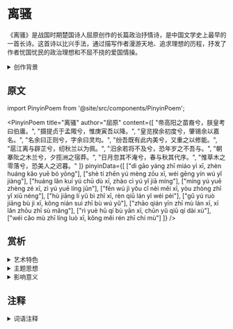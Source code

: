 # 离骚

《离骚》是战国时期楚国诗人屈原创作的长篇政治抒情诗，是中国文学史上最早的一首长诗。这首诗以比兴手法，通过描写作者漫游天地、追求理想的历程，抒发了作者忧国忧民的政治理想和不屈不挠的爱国情操。

<details>
<summary>创作背景</summary>

屈原是楚国贵族，曾任左徒、三闾大夫等职。他主张对内改革，对外联齐抗秦，但遭到贵族集团的诽谤和排挤，被楚怀王疏远。在被放逐期间，屈原创作了这首诗，抒发了自己的政治理想和悲愤心情。

</details>

## 原文

import PinyinPoem from '@site/src/components/PinyinPoem';

<PinyinPoem 
  title="离骚" 
  author="屈原"
  content={[
    "帝高阳之苗裔兮，朕皇考曰伯庸。",
    "摄提贞于孟陬兮，惟庚寅吾以降。",
    "皇览揆余初度兮，肇锡余以嘉名。",
    "名余曰正则兮，字余曰灵均。",
    "纷吾既有此内美兮，又重之以修能。",
    "扈江离与辟芷兮，纫秋兰以为佩。",
    "汨余若将不及兮，恐年岁之不吾与。",
    "朝搴阰之木兰兮，夕揽洲之宿莽。",
    "日月忽其不淹兮，春与秋其代序。",
    "惟草木之零落兮，恐美人之迟暮。"
  ]}
  pinyinData={[
    ["dì gāo yáng zhī miáo yì xī, zhèn huáng kǎo yuē bó yōng"],
    ["shè tí zhēn yú mèng zōu xī, wéi gēng yín wú yǐ jiàng"],
    ["huáng lǎn kuí yú chū dù xī, zhào cì yú yǐ jiā míng"],
    ["míng yú yuē zhèng zé xī, zì yú yuē líng jūn"],
    ["fēn wú jì yǒu cǐ nèi měi xī, yòu zhòng zhī yǐ xiū néng"],
    ["hù jiāng lí yǔ bì zhǐ xī, rèn qiū lán yǐ wéi pèi"],
    ["gǔ yú ruò jiāng bù jí xī, kǒng nián suì zhī bù wú yǔ"],
    ["zhāo qián yīn zhī mù lán xī, xī lǎn zhōu zhī sù mǎng"],
    ["rì yuè hū qí bù yān xī, chūn yǔ qiū qí dài xù"],
    ["wéi cǎo mù zhī líng luò xī, kǒng měi rén zhī chí mù"]
  ]}
/>

## 赏析

<details>
<summary>艺术特色</summary>

1. **语言特点**
   - 运用比兴手法
   - 想象丰富奇特
   - 语言优美华丽

2. **表现手法**
   - 虚实结合
   - 象征寓意深远
   - 情景交融

</details>

<details>
<summary>主题思想</summary>

1. **政治理想**
   - 表达忧国忧民情怀
   - 坚持美政理想
   - 批判腐败政治

2. **人格追求**
   - 坚持高尚品格
   - 不与世俗同流合污
   - 宁死不屈的精神

</details>

<details>
<summary>影响意义</summary>

1. 开创了中国浪漫主义诗歌的先河
2. 确立了"香草美人"的诗歌传统
3. 对后世文学创作产生深远影响

</details>

## 注释

<details>
<summary>词语注释</summary>

1. **帝高阳**：传说中的帝王
2. **摄提**：二十八宿之一
3. **扈江离**：香草名
4. **辟芷**：香草名
5. **朝搴**：早晨采摘
6. **阰**：山阴
7. **宿莽**：水边草丛
8. **迟暮**：年老

</details> 